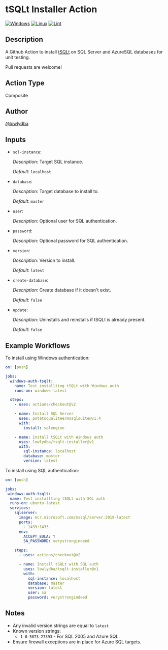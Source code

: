 # tSQLt Installer Action

[![Windows](https://github.com/lowlydba/tsqlt-installer/actions/workflows/windows.yml/badge.svg)](https://github.com/lowlydba/tsqlt-installer/actions/workflows/windows.yml)
[![Linux](https://github.com/lowlydba/tsqlt-installer/actions/workflows/linux.yml/badge.svg)](https://github.com/lowlydba/tsqlt-installer/actions/workflows/linux.yml)
[![Lint](https://github.com/lowlydba/tsqlt-installer/actions/workflows/linter.yml/badge.svg)](https://github.com/lowlydba/tsqlt-installer/actions/workflows/linter.yml)

## Description

A Github Action to install [tSQLt](https://github.com/tSQLt-org/tSQLt) on SQL Server and AzureSQL databases for unit testing.

Pull requests are welcome!

## Action Type

Composite

## Author

[@lowlydba](https://github.com/lowlydba)

## Inputs

* `sql-instance`:

    *Description*: Target SQL instance.

    *Default*: `localhost`

* `database`:

    *Description*: Target database to install to.

    *Default*: `master`

* `user`:

    *Description*: Optional user for SQL authentication.

* `password`:

    *Description*: Optional password for SQL authentication.

* `version`:

    *Description*: Version to install.

    *Default*: `latest`

* `create-database`:

    *Description*: Create database if it doesn't exist.

    *Default*: `false`

* `update`:

    *Description*: Uninstalls and reinstalls if tSQLt is already present.

    *Default*: `false`

## Example Workflows

To install using Windows authentication:

```yml
on: [push]

jobs:
  windows-auth-tsqlt:
    name: Test installting tSQLt with Windows auth
    runs-on: windows-latest

  steps:
    - uses: actions/checkout@v2

    - name: Install SQL Server
      uses: potatoqualitee/mssqlsuite@v1.4
      with:
        install: sqlengine

    - name: Install tSQLt with Windows auth
      uses: lowlydba/tsqlt-installer@v1
      with:
        sql-instance: localhost
        database: master
        version: latest
```

To install using SQL authentication:

```yml
on: [push]

jobs:
 windows-auth-tsqlt:
  name: Test installting tSQLt with SQL auth
  runs-on: ubuntu-latest
  services:
    sqlserver:
      image: mcr.microsoft.com/mssql/server:2019-latest
      ports:
        - 1433:1433
      env:
        ACCEPT_EULA: Y
        SA_PASSWORD: verystrongindeed

    steps:
      - uses: actions/checkout@v2

      - name: Install tSQLt with SQL auth
        uses: lowlydba/tsqlt-installer@v1
        with:
          sql-instance: localhost
          database: master
          version: latest
          user: sa
          password: verystrongindeed
```

## Notes

* Any invalid version strings are equal to `latest`
* Known version strings:
  * `1-0-5873-27393` - For SQL 2005 and Azure SQL.
* Ensure firewall exceptions are in place for Azure SQL targets.
